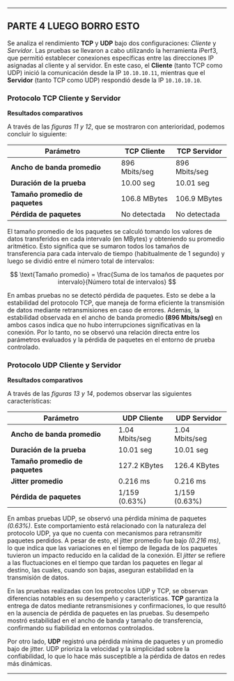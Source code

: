 




---
## PARTE 4 LUEGO BORRO ESTO 

Se analiza el rendimiento **TCP** y **UDP** bajo dos configuraciones: _Cliente_ y _Servidor_.
Las pruebas se llevaron a cabo utilizando la herramienta iPerf3, que permitió establecer conexiones específicas entre las direcciones IP asignadas al cliente y al servidor. En este caso, el **Cliente** (tanto TCP como UDP) inició la comunicación desde la IP `10.10.10.11`, mientras que el **Servidor** (tanto TCP como UDP) respondió desde la IP `10.10.10.10`.

### **Protocolo TCP Cliente y Servidor**

**Resultados comparativos**

A través de las _figuras 11 y 12_, que se mostraron con anterioridad, podemos concluir lo siguiente:

| Parámetro| TCP Cliente| TCP Servidor|
|----------|----------|----------|
| **Ancho de banda promedio**    | 896 Mbits/seg  | 896 Mbits/seg  |
| **Duración de la prueba**    | 10.00 seg | 10.01 seg   |
| **Tamaño promedio de paquetes**    | 106.8 MBytes   | 106.9 MBytes|
| **Pérdida de paquetes**    | No detectada | No detectada   | |

El tamaño promedio de los paquetes se calculó tomando los valores de datos transferidos en cada intervalo (en MBytes) y obteniendo su promedio aritmético. Esto significa que se sumaron todos los tamaños de transferencia para cada intervalo de tiempo (habitualmente de 1 segundo) y luego se dividió entre el número total de intervalos:

$$ \text{Tamaño promedio} = \frac{Suma de los tamaños de paquetes por intervalo}{Número total de intervalos} $$

En ambas pruebas no se detectó pérdida de paquetes. Esto se debe a la estabilidad del protocolo TCP, que maneja de forma eficiente la transmisión de datos mediante retransmisiones en caso de errores. Además, la estabilidad observada en el ancho de banda promedio **(896 Mbits/seg)** en ambos casos indica que no hubo interrupciones significativas en la conexión. Por lo tanto, no se observó una relación directa entre los parámetros evaluados y la pérdida de paquetes en el entorno de prueba controlado. 

### **Protocolo UDP Cliente y Servidor**

**Resultados comparativos**

A través de las _figuras 13 y 14_, podemos observar las siguientes características:

| Parámetro| UDP Cliente| UDP Servidor|
|----------|----------|----------|
| **Ancho de banda promedio**    | 1.04 Mbits/seg  | 1.04 Mbits/seg  |
| **Duración de la prueba**    | 10.01 seg | 10.01 seg   |
| **Tamaño promedio de paquetes**    | 127.2 KBytes   | 126.4 KBytes   |
| **Jitter promedio**    | 0.216 ms | 0.216 ms   |
| **Pérdida de paquetes**    | 1/159 (0.63%) | 1/159 (0.63%)   | |

En ambas pruebas UDP, se observó una pérdida mínima de paquetes *(0.63%)*. Este comportamiento está relacionado con la naturaleza del protocolo UDP, ya que no cuenta con mecanismos para retransmitir paquetes perdidos. A pesar de esto, el jitter promedio fue bajo *(0.216 ms)*, lo que indica que las variaciones en el tiempo de llegada de los paquetes tuvieron un impacto reducido en la calidad de la conexión. El _jitter_ se refiere a las fluctuaciones en el tiempo que tardan los paquetes en llegar al destino, las cuales, cuando son bajas, aseguran estabilidad en la transmisión de datos. 

En las pruebas realizadas con los protocolos UDP y TCP, se observan diferencias notables en su desempeño y características. **TCP** garantiza la entrega de datos mediante retransmisiones y confirmaciones, lo que resultó en la ausencia de pérdida de paquetes en las pruebas. Su desempeño mostró estabilidad en el ancho de banda y tamaño de transferencia, confirmando su fiabilidad en entornos controlados. 

Por otro lado, **UDP** registró una pérdida mínima de paquetes y un promedio bajo de jitter. UDP prioriza la velocidad y la simplicidad sobre la confiabilidad, lo que lo hace más susceptible a la pérdida de datos en redes más dinámicas. 

---
